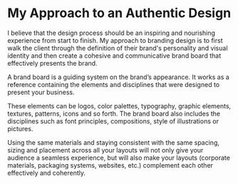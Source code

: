 # My Approach to an Authentic Design

I believe that the design process should be an inspiring and nourishing experience from start to finish. My approach to branding design is to first walk the client through the definition of their brand's personality and visual identity and then create a cohesive and communicative brand board that effectively presents the brand.

A brand board is a guiding system on the brand’s appearance. It works as a reference containing the elements and disciplines that were designed to present your business.

These elements can be logos, color palettes, typography, graphic elements, textures, patterns, icons and so forth. The brand board also includes the disciplines such as font principles, compositions, style of illustrations or pictures.

Using the same materials and staying consistent with the same spacing, sizing and placement across all your layouts will not only give your audience a seamless experience, but will also make your layouts (corporate materials, packaging systems, websites, etc.) complement each other effectively and coherently.